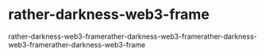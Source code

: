 # rather-darkness-web3-frame
rather-darkness-web3-framerather-darkness-web3-framerather-darkness-web3-framerather-darkness-web3-frame
